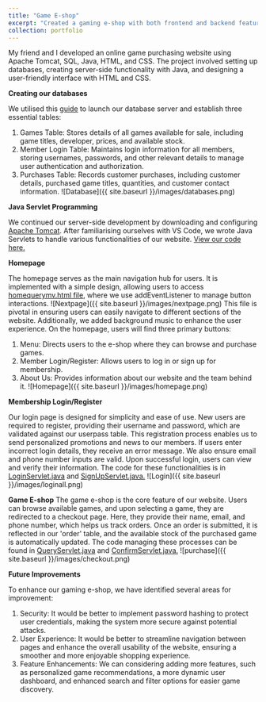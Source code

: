 ```yaml
---
title: "Game E-shop"
excerpt: "Created a gaming e-shop with both frontend and backend features <br/><img src='/aboutme/images/gameshoppic.png' style='width:300px; height:auto;'>"
collection: portfolio
---
```


My friend and I developed an online game purchasing website using Apache Tomcat, SQL, Java, HTML, and CSS. The project involved setting up databases, creating server-side functionality with Java, and designing a user-friendly interface with HTML and CSS.

**Creating our databases**

We utilised this [guide](https://www3.ntu.edu.sg/home/ehchua/Programming/sql/MySQL_HowTo.html) to launch our database server and establish three essential tables: 
1. Games Table: Stores details of all games available for sale, including game titles, developer, prices, and available stock.
2. Member Login Table: Maintains login information for all members, storing usernames, passwords, and other relevant details to manage user authentication and authorization.
3. Purchases Table: Records customer purchases, including customer details, purchased game titles, quantities, and customer contact information.
![Database]({{ site.baseurl }}/images/databases.png)

**Java Servlet Programming**

We continued our server-side development by downloading and configuring [Apache Tomcat](https://www3.ntu.edu.sg/home/ehchua/Programming/howto/Tomcat_HowTo.html). After familiarising ourselves with VS Code, we wrote Java Servlets to handle various functionalities of our website. [View our code here.](https://github.com/h-wenxuan/gaming-eshop/tree/master)

**Homepage**

The homepage serves as the main navigation hub for users. It is implemented with a simple design, allowing users to access [homequerymv.html file](https://github.com/h-wenxuan/gaming-eshop/blob/master/homequerymv.html), where we use addEventListener to manage button interactions. 
![Nextpage]({{ site.baseurl }}/images/nextpage.png)
This file is pivotal in ensuring users can easily navigate to different sections of the website. Additionally, we added background music to enhance the user experience. On the homepage, users will find three primary buttons:
1. Menu: Directs users to the e-shop where they can browse and purchase games.
2. Member Login/Register: Allows users to log in or sign up for membership.
3. About Us: Provides information about our website and the team behind it.
![Homepage]({{ site.baseurl }}/images/homepage.png)

**Membership Login/Register**

Our login page is designed for simplicity and ease of use. New users are required to register, providing their username and password, which are validated against our userpass table. This registration process enables us to send personalized promotions and news to our members. If users enter incorrect login details, they receive an error message. We also ensure email and phone number inputs are valid. Upon successful login, users can view and verify their information. The code for these functionalities is in [LoginServlet.java](https://github.com/h-wenxuan/gaming-eshop/blob/master/WEB-INF/classes/LoginServlet.java) and [SignUpServlet.java.](https://github.com/h-wenxuan/gaming-eshop/blob/master/WEB-INF/classes/SignUpServlet.java)
![Login]({{ site.baseurl }}/images/loginall.png)

**Game E-shop**
The game e-shop is the core feature of our website. Users can browse available games, and upon selecting a game, they are redirected to a checkout page. Here, they provide their name, email, and phone number, which helps us track orders. Once an order is submitted, it is reflected in our 'order' table, and the available stock of the purchased game is automatically updated. The code managing these processes can be found in [QueryServlet.java](https://github.com/h-wenxuan/gaming-eshop/blob/master/WEB-INF/classes/QueryServlet.java) and [ConfirmServlet.java.](https://github.com/h-wenxuan/gaming-eshop/blob/master/WEB-INF/classes/ConfirmServlet.java)
![purchase]({{ site.baseurl }}/images/checkout.png)

**Future Improvements**

To enhance our gaming e-shop, we have identified several areas for improvement:
1. Security: It would be better to implement password hashing to protect user credentials, making the system more secure against potential attacks.
2. User Experience: It would be better to streamline navigation between pages and enhance the overall usability of the website, ensuring a smoother and more enjoyable shopping experience.
3. Feature Enhancements: We can considering adding more features, such as personalized game recommendations, a more dynamic user dashboard, and enhanced search and filter options for easier game discovery.
